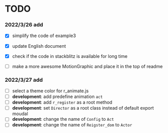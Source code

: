 # TODO

### 2022/3/26 add
- [x] simplify the code of example3
- [x] update English document
- [x] check if the code in stackblitz is available for long time
- [ ] make a more awesome MotionGraphic and place it in the top of readme


### 2022/3/27 add

- [ ] select a theme color for r_animate.js
- [ ] **development**: add predefine animation `act`
- [ ] **development**: add `r_register` as a root method
- [ ] **development**: set `Director` as a root class instead of default export moudal
- [ ] **development**: change the name of `Config` to `Act`
- [ ] **development**: change the name of `Reigster_dom` to `Actor`